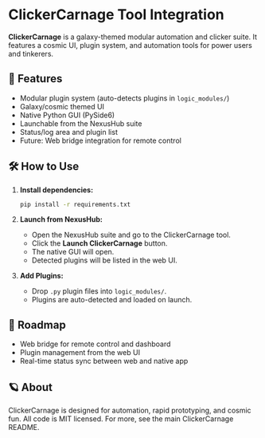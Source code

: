 # ClickerCarnage Tool Integration

**ClickerCarnage** is a galaxy-themed modular automation and clicker suite. It features a cosmic UI, plugin system, and automation tools for power users and tinkerers.

## 🚀 Features
- Modular plugin system (auto-detects plugins in `logic_modules/`)
- Galaxy/cosmic themed UI
- Native Python GUI (PySide6)
- Launchable from the NexusHub suite
- Status/log area and plugin list
- Future: Web bridge integration for remote control

## 🛠️ How to Use
1. **Install dependencies:**
   ```bash
   pip install -r requirements.txt
   ```
2. **Launch from NexusHub:**
   - Open the NexusHub suite and go to the ClickerCarnage tool.
   - Click the **Launch ClickerCarnage** button.
   - The native GUI will open.
   - Detected plugins will be listed in the web UI.

3. **Add Plugins:**
   - Drop `.py` plugin files into `logic_modules/`.
   - Plugins are auto-detected and loaded on launch.

## 🔮 Roadmap
- Web bridge for remote control and dashboard
- Plugin management from the web UI
- Real-time status sync between web and native app

## 🪐 About
ClickerCarnage is designed for automation, rapid prototyping, and cosmic fun. All code is MIT licensed. For more, see the main ClickerCarnage README. 